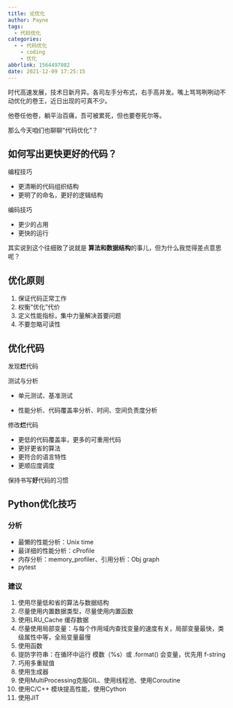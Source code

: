 ```yaml
---
title: 论优化
author: Payne
tags:
  - 代码优化
categories:
  - - 代码优化
    - coding
    - 优化
abbrlink: 1564497082
date: 2021-12-09 17:25:15
---
```


时代高速发展，技术日新月异。各司左手分布式，右手高并发。嘴上骂骂咧咧动不动优化的卷王，近日出现的可真不少。

他卷任他卷，躺平治百痛，吾可被累死，但也要卷死尔等。

那么今天咱们也聊聊“代码优化”？

## 如何写出更快更好的代码？

编程技巧

- 更清晰的代码组织结构
- 更明了的命名，更好的逻辑结构

编码技巧

- 更少的占用
- 更快的运行

其实说到这个往细致了说就是 **算法和数据结构**的事儿，但为什么我觉得差点意思呢？

## 优化原则

1. 保证代码正常工作
2. 权衡“优化”代价
3. 定义性能指标，集中力量解决首要问题
4. 不要忽略可读性

## 优化代码

发现**烂**代码

测试与分析

- 单元测试、基准测试

- 性能分析、代码覆盖率分析、时间、空间负责度分析

修改**烂**代码

- 更低的代码覆盖率，更多的可重用代码
- 更好更省的算法
- 更符合的语言特性
- 更顺应度调度

保持书写**好**代码的习惯

## Python优化技巧

### 分析

- 最懒的性能分析：Unix time
- 最详细的性能分析：cProfile
- 内存分析：memory_profiler、引用分析：Obj graph
- pytest

### 建议

1. 使用尽量低和省的算法与数据结构
2. 尽量使用内置数据类型，尽量使用内置函数
3. 使用LRU_Cache 缓存数据
4. 尽量使用局部变量：与每个作用域内查找变量的速度有关，局部变量最快，类级属性中等，全局变量最慢
5. 使用函数
6. 提防字符串：在循环中运行 模数（%s）或 .format() 会变量，优先用 f-string 
7. 巧用多重赋值
8. 使用生成器
9. 使用MultiProcessing克服GIL、使用线程池、使用Coroutine
10. 使用C/C++ 模块提高性能，使用Cython
11. 使用JIT





